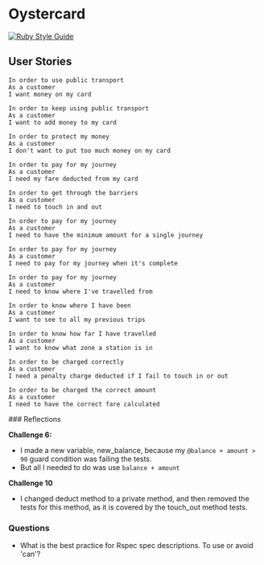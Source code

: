 # Oystercard

[![Ruby Style Guide](https://img.shields.io/badge/code_style-rubocop-brightgreen.svg)](https://github.com/rubocop/rubocop)

## User Stories

```
In order to use public transport
As a customer
I want money on my card

In order to keep using public transport
As a customer
I want to add money to my card

In order to protect my money
As a customer
I don't want to put too much money on my card

In order to pay for my journey
As a customer
I need my fare deducted from my card

In order to get through the barriers
As a customer
I need to touch in and out

In order to pay for my journey
As a customer
I need to have the minimum amount for a single journey

In order to pay for my journey
As a customer
I need to pay for my journey when it's complete

In order to pay for my journey
As a customer
I need to know where I've travelled from

In order to know where I have been
As a customer
I want to see to all my previous trips

In order to know how far I have travelled
As a customer
I want to know what zone a station is in

In order to be charged correctly
As a customer
I need a penalty charge deducted if I fail to touch in or out

In order to be charged the correct amount
As a customer
I need to have the correct fare calculated
```


### Reflections

**Challenge 6:**
- I made a new variable, new_balance, because my `@balance + amount > 90` guard condition was failing the tests. 
- But all I needed to do was use `balance + amount`

**Challenge 10**
- I changed deduct method to a private method, and then removed the tests for this method, as it is covered by the touch_out method tests.

### Questions
- What is the best practice for Rspec spec descriptions. To use or avoid 'can'?